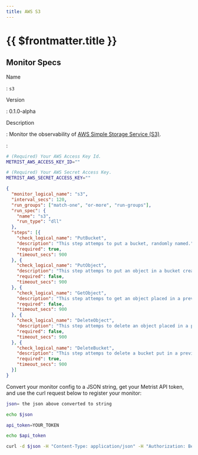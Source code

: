 ```yaml
---
title: AWS S3
---
```


# {{ $frontmatter.title }}

## Monitor Specs

Name

: `s3`

Version

: 0.1.0-alpha

Description

: Monitor the observability of [AWS Simple Storage Service (S3)](https://aws.amazon.com/s3/).

: &nbsp;


<!--@include: /parts/_1.md-->


<!--@include: /parts/_2.md-->


<!--@include: /parts/_3.md-->


```sh
# (Required) Your AWS Access Key Id.
METRIST_AWS_ACCESS_KEY_ID=""

# (Required) Your AWS Secret Access Key.
METRIST_AWS_SECRET_ACCESS_KEY=""
```

<!--@include: /parts/tips_env-vars.md -->


<!--@include: /parts/_4.md-->


```json
{
  "monitor_logical_name": "s3",
  "interval_secs": 120,
  "run_groups": ["match-one", "or-more", "run-groups"],
  "run_spec": {
    "name": "s3",
    "run_type": "dll"
  },
  "steps": [{
    "check_logical_name": "PutBucket",
    "description": "This step attemps to put a bucket, randomly named.",
    "required": true,
    "timeout_secs": 900
  }, {
    "check_logical_name": "PutObject",
    "description": "This step attemps to put an object in a bucket created in a previous step.",
    "required": false,
    "timeout_secs": 900
  }, {
    "check_logical_name": "GetObject",
    "description": "This step attemps to get an object placed in a previous step.",
    "required": false,
    "timeout_secs": 900
  }, {
    "check_logical_name": "DeleteObject",
    "description": "This step attemps to delete an object placed in a previous step.",
    "required": false,
    "timeout_secs": 900
  }, {
    "check_logical_name": "DeleteBucket",
    "description": "This step attemps to delete a bucket put in a previous step.",
    "required": true,
    "timeout_secs": 900
  }]
}
```

Convert your monitor config to a JSON string, get your Metrist API token, and use the curl request below to register your monitor:

```sh
json= the json above converted to string

echo $json

api_token=YOUR_TOKEN

echo $api_token

curl -d $json -H "Content-Type: application/json" -H "Authorization: Bearer $api_token" 'https://app.metrist.io/api/v0/monitor-config'

```

<!--@include: /parts/tips_api.md-->


<!--@include: /parts/_5.md-->


<!--@include: /parts/result.md-->